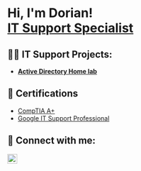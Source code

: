 <h1>Hi, I'm Dorian! 
 <br/><a <a href="https://www.linkedin.com/in/dorianintechdavidson/">IT Support Specialist</a>

<h2>👨‍💻 IT Support Projects:</h2>

- <b>[Active Directory Home lab](https://github.com/davidsondorian01-arch/It-Support-Active-Directory-Home-lab)</b>

<h2>📜 Certifications</h2>

- [CompTIA A+](https://www.credly.com/badges/f134a01b-e24e-4b56-b793-450508181533/linked_in?t=syual0)
- [Google IT Support Professional](file:///C:/Users/lenev/OneDrive/One%20Drive%20MS%20Office/OneDrive/Documents/Resume_PDF/Google%20IT%20Support%20Cert.pdf)
  

<h2> 🤳 Connect with me:</h2>


[<img align="left" alt="JoshMadakor | LinkedIn" width="22px" src="https://cdn.jsdelivr.net/npm/simple-icons@v3/icons/linkedin.svg" />][linkedin]

[linkedin]: https://linkedin.com/in/dorianintechdavidson



